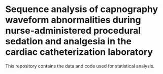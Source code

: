 # Sequence analysis of capnography waveform abnormalities during nurse-administered procedural sedation and analgesia in the cardiac catheterization laboratory

This repository contains the data and code used for statistical analysis.
